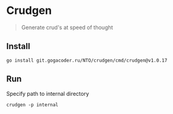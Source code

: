 # Crudgen
> Generate crud's at speed of thought

## Install
```shell
go install git.gogacoder.ru/NTO/crudgen/cmd/crudgen@v1.0.17
```

## Run
Specify path to internal directory 
```shell
crudgen -p internal
```
